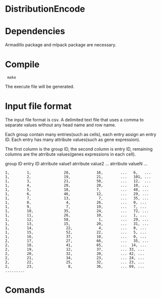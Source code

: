 # DistributionEncode

# Dependencies
  Armadillo package and mlpack package are necessary. 
# Compile
     make
  The execute file will be generated.

# Input file format 
  The input file format is csv. A delimited text file that uses a comma to separate values without any head name and row name.
 
  Each group contain many entries(such as cells), each entry assign an entry ID. Each entry has many attribute values(such as gene expression).
 
 The first column is the group ID, the second column is entry ID, remaining columns are the atrribute values(genes expressions in each cell).
 
 group ID  entry ID  atrribute value1  atrribute value2   ...  atrribute valueN ...
 
    1,        1,               20,            16,        ...   6,   ...
    1,        2,               19,            21,        ...   101, ...
    1,        3,               21,            50,        ...   12,  ...
    1,        4,               20,            20,        ...   10, ...
    1,        5,               18,            7,         ...   48, ...
    1,        6,               46,            12,        ...   29, ...
    1,        7,               13,             7,        ...   35, ...
    1,        8,                4,            26,        ...   0, ...
    1,        9,                7,            19,        ...   7, ...
    1,        10,              35,            24,        ...   72, ...
    1,        11,              26,            10,        ...   1, ...
    1,        12,              58,             1,        ...   29, ...
    1,        13,              15,            20,        ...   31, ...
    1,        14,               22,            4,        ...   0, ...
    1,        15,               52,           22,        ...   5, ...
    1,        16,               37,           18,        ...   0, ...
    2,        17,               27,           66,        ...   35, ... 
    2,        18,               41,           65,        ...  14, ... 
    2,        19,               12,           37,        ... 33, ...
    2,        20,               32,           20,        ... 42, ...
    2,        21,               34,           23,        ... 24, ...
    2,        22,               25,           32,        ... 23, ...
    2,        23,                8,           36,        ... 69, ...
    .........
   # Comands
   
   
   
   
   
